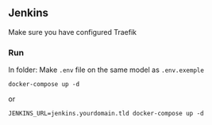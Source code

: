 ## Jenkins

Make sure you have configured Traefik

### Run
In folder:
Make `.env` file on the same model as `.env.exemple`
```shell
docker-compose up -d
```

or

```shell
JENKINS_URL=jenkins.yourdomain.tld docker-compose up -d
```
